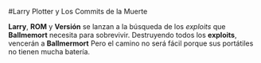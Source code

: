 #Larry Plotter y Los Commits de la Muerte

**Larry**, **ROM** y **Versión** se lanzan a la búsqueda de los *exploits* que **Ballmemort** necesita para sobrevivir.
Destruyendo todos los **exploits**, vencerán a **Ballmermort**
Pero el camino no será fácil porque sus portátiles no tienen mucha batería.

